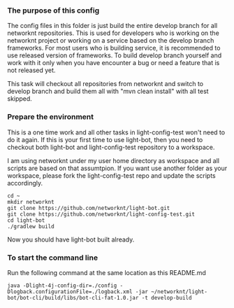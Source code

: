 ### The purpose of this config

The config files in this folder is just build the entire develop branch for all networknt repositories. This 
is used for developers who is working on the networknt project or working on a service based on the develop
branch frameworks. For most users who is building service, it is recommended to use released version of
frameworks. To build develop branch yourself and work with it only when you have encounter a bug or need a
feature that is not released yet. 

This task will checkout all repositories from networknt and switch to develop branch and build them all with
"mvn clean install" with all test skipped. 


### Prepare the environment

This is a one time work and all other tasks in light-config-test won't need to do it again. If this is your first
time to use light-bot, then you need to checkout both light-bot and light-config-test repository to a workspace.

I am using networknt under my user home directory as workspace and all scripts are based on that assumtpion. If
you want use another folder as your workspace, please fork the light-config-test repo and update the scripts
accordingly. 

```
cd ~
mkdir networknt
git clone https://github.com/networknt/light-bot.git
git clone https://github.com/networknt/light-config-test.git
cd light-bot
./gradlew build
```

Now you should have light-bot built already. 

### To start the command line

Run the following command at the same location as this README.md

```
java -Dlight-4j-config-dir=./config -Dlogback.configurationFile=./logback.xml -jar ~/networknt/light-bot/bot-cli/build/libs/bot-cli-fat-1.0.jar -t develop-build
```


